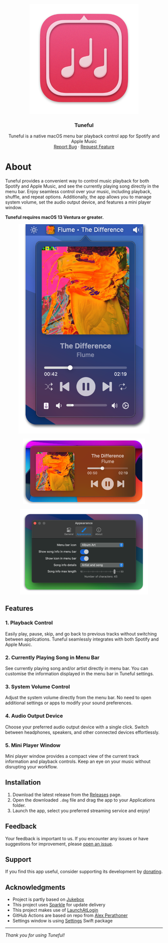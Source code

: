 <div align="center">
  <a href="https://github.com/martinfekete10/Tuneful">
    <img src="docs/images/icon.png" width="350">
  </a>

  <h3 align="center">Tuneful</h3>

  <p align="center">
    Tuneful is a native macOS menu bar playback control app for Spotify and Apple Music
    <br />
    <a href="https://github.com/martinfekete10/Tuneful/issues">Report Bug</a>
    ·
    <a href="https://github.com/martinfekete10/Tuneful/issues">Request Feature</a>
  </p>
</div>

# About

Tuneful provides a convenient way to control music playback for both Spotify and Apple Music, and see the currently playing song directly in the menu bar. Enjoy seamless control over your music, including playback, shuffle, and repeat options. Additionally, the app allows you to manage system volume, set the audio output device, and features a mini player window.

**Tuneful requires macOS 13 Ventura or greater.**

<p align="center">
  <img width="420" src="docs/images/playback.png">
</p>

<p align="center">
  <img width="390" src="docs/images/mini-player.png">
</p>

<p align="center">
  <img width="410" src="docs/images/settings.png">
</p>

## Features

### 1. Playback Control
Easily play, pause, skip, and go back to previous tracks without switching between applications. Tuneful seamlessly integrates with both Spotify and Apple Music.

### 2. Currently Playing Song in Menu Bar
See currently playing song and/or artist directly in menu bar. You can customise the information displayed in the menu bar in Tuneful settings.

### 3. System Volume Control
Adjust the system volume directly from the menu bar. No need to open additional settings or apps to modify your sound preferences.

### 4. Audio Output Device
Choose your preferred audio output device with a single click. Switch between headphones, speakers, and other connected devices effortlessly.

### 5. Mini Player Window
Mini player window provides a compact view of the current track information and playback controls. Keep an eye on your music without disrupting your workflow.

## Installation

1. Download the latest release from the [Releases](https://github.com/martinfekete10/Tuneful/releases) page.
2. Open the downloaded `.dmg` file and drag the app to your Applications folder.
3. Launch the app, select you preferred streaming service and enjoy!

## Feedback

Your feedback is important to us. If you encounter any issues or have suggestions for improvement, please [open an issue](https://github.com/martinfekete10/Tuneful/issues).

## Support

If you find this app useful, consider supporting its development by [donating](https://ko-fi.com/martinfekete).

## Acknowledgments

- Project is partly based on [Jukebox](https://github.com/Jaysce/Jukebox/tree/main)
- This project uses [Sparkle](https://sparkle-project.org) for update delivery
- This project makes use of [LaunchAtLogin](https://github.com/sindresorhus/LaunchAtLogin)
- GitHub Actions are based on repo from [Alex Perathoner](https://github.com/AlexPerathoner/SparkleReleaseTest)
- Settings window is using [Settings](https://github.com/sindresorhus/Settings) Swift package

---

*Thank you for using Tuneful!*
